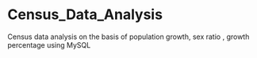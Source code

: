 # Census_Data_Analysis
Census data analysis on the basis of population growth, sex ratio , growth percentage using MySQL 
